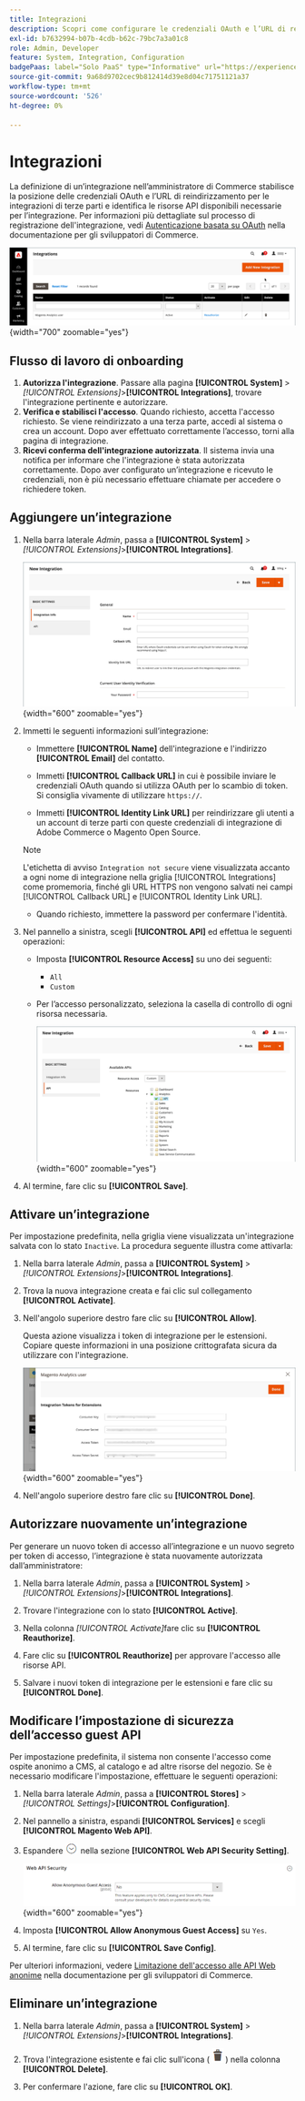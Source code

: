 ```yaml
---
title: Integrazioni
description: Scopri come configurare le credenziali OAuth e l’URL di reindirizzamento per le integrazioni di terze parti.
exl-id: b7632994-b07b-4cdb-b62c-79bc7a3a01c8
role: Admin, Developer
feature: System, Integration, Configuration
badgePaas: label="Solo PaaS" type="Informative" url="https://experienceleague.adobe.com/it/docs/commerce/user-guides/product-solutions" tooltip="Applicabile solo ai progetti Adobe Commerce on Cloud (infrastruttura PaaS gestita da Adobe) e ai progetti on-premise."
source-git-commit: 9a68d9702cec9b812414d39e8d04c71751121a37
workflow-type: tm+mt
source-wordcount: '526'
ht-degree: 0%

---
```


# Integrazioni

La definizione di un’integrazione nell’amministratore di Commerce stabilisce la posizione delle credenziali OAuth e l’URL di reindirizzamento per le integrazioni di terze parti e identifica le risorse API disponibili necessarie per l’integrazione. Per informazioni più dettagliate sul processo di registrazione dell&#39;integrazione, vedi [Autenticazione basata su OAuth](https://developer.adobe.com/commerce/webapi/get-started/authentication/gs-authentication-oauth/) nella documentazione per gli sviluppatori di Commerce.

![Integrazioni](./assets/integrations.png){width="700" zoomable="yes"}

## Flusso di lavoro di onboarding

1. **Autorizza l&#39;integrazione**. Passare alla pagina **[!UICONTROL System]** > _[!UICONTROL Extensions]_>**[!UICONTROL Integrations]**, trovare l&#39;integrazione pertinente e autorizzare.
1. **Verifica e stabilisci l&#39;accesso**. Quando richiesto, accetta l&#39;accesso richiesto. Se viene reindirizzato a una terza parte, accedi al sistema o crea un account. Dopo aver effettuato correttamente l’accesso, torni alla pagina di integrazione.
1. **Ricevi conferma dell&#39;integrazione autorizzata**. Il sistema invia una notifica per informare che l&#39;integrazione è stata autorizzata correttamente. Dopo aver configurato un’integrazione e ricevuto le credenziali, non è più necessario effettuare chiamate per accedere o richiedere token.

## Aggiungere un’integrazione

1. Nella barra laterale _Admin_, passa a **[!UICONTROL System]** > _[!UICONTROL Extensions]_>**[!UICONTROL Integrations]**.

   ![Nuova integrazione](./assets/integration-new.png){width="600" zoomable="yes"}

1. Immetti le seguenti informazioni sull’integrazione:

   - Immettere **[!UICONTROL Name]** dell&#39;integrazione e l&#39;indirizzo **[!UICONTROL Email]** del contatto.

   - Immetti **[!UICONTROL Callback URL]** in cui è possibile inviare le credenziali OAuth quando si utilizza OAuth per lo scambio di token. Si consiglia vivamente di utilizzare `https://`.

   - Immetti **[!UICONTROL Identity Link URL]** per reindirizzare gli utenti a un account di terze parti con queste credenziali di integrazione di Adobe Commerce o Magento Open Source.

   >[!NOTE]
   >
   > L&#39;etichetta di avviso `Integration not secure` viene visualizzata accanto a ogni nome di integrazione nella griglia [!UICONTROL Integrations] come promemoria, finché gli URL HTTPS non vengono salvati nei campi [!UICONTROL Callback URL] e [!UICONTROL Identity Link URL].

   - Quando richiesto, immettere la password per confermare l&#39;identità.

1. Nel pannello a sinistra, scegli **[!UICONTROL API]** ed effettua le seguenti operazioni:

   - Imposta **[!UICONTROL Resource Access]** su uno dei seguenti:

      - `All`
      - `Custom`

   - Per l’accesso personalizzato, seleziona la casella di controllo di ogni risorsa necessaria.

     ![Integrazioni - API disponibile](./assets/integrations-available-api.png){width="600" zoomable="yes"}

1. Al termine, fare clic su **[!UICONTROL Save]**.

## Attivare un’integrazione

Per impostazione predefinita, nella griglia viene visualizzata un&#39;integrazione salvata con lo stato `Inactive`. La procedura seguente illustra come attivarla:

1. Nella barra laterale _Admin_, passa a **[!UICONTROL System]** > _[!UICONTROL Extensions]_>**[!UICONTROL Integrations]**.

1. Trova la nuova integrazione creata e fai clic sul collegamento **[!UICONTROL Activate]**.

1. Nell&#39;angolo superiore destro fare clic su **[!UICONTROL Allow]**.

   Questa azione visualizza i token di integrazione per le estensioni. Copiare queste informazioni in una posizione crittografata sicura da utilizzare con l&#39;integrazione.

   ![Token di integrazione per le estensioni](./assets/integration-tokens-for-extensions.png){width="600" zoomable="yes"}

1. Nell&#39;angolo superiore destro fare clic su **[!UICONTROL Done]**.

## Autorizzare nuovamente un’integrazione

Per generare un nuovo token di accesso all’integrazione e un nuovo segreto per token di accesso, l’integrazione è stata nuovamente autorizzata dall’amministratore:

1. Nella barra laterale _Admin_, passa a **[!UICONTROL System]** > _[!UICONTROL Extensions]_>**[!UICONTROL Integrations]**.

1. Trovare l&#39;integrazione con lo stato **[!UICONTROL Active]**.

1. Nella colonna _[!UICONTROL Activate]_&#x200B;fare clic su **[!UICONTROL Reauthorize]**.

1. Fare clic su **[!UICONTROL Reauthorize]** per approvare l&#39;accesso alle risorse API.

1. Salvare i nuovi token di integrazione per le estensioni e fare clic su **[!UICONTROL Done]**.

## Modificare l’impostazione di sicurezza dell’accesso guest API

Per impostazione predefinita, il sistema non consente l&#39;accesso come ospite anonimo a CMS, al catalogo e ad altre risorse del negozio. Se è necessario modificare l&#39;impostazione, effettuare le seguenti operazioni:

1. Nella barra laterale _Admin_, passa a **[!UICONTROL Stores]** > _[!UICONTROL Settings]_>**[!UICONTROL Configuration]**.

1. Nel pannello a sinistra, espandi **[!UICONTROL Services]** e scegli **[!UICONTROL Magento Web API]**.

1. Espandere ![Il selettore di espansione](../assets/icon-display-expand.png) nella sezione **[!UICONTROL Web API Security Setting]**.

   ![Configurazione servizi - Impostazioni di sicurezza API Web](../configuration-reference/services/assets/web-api-security.png){width="600" zoomable="yes"}

1. Imposta **[!UICONTROL Allow Anonymous Guest Access]** su `Yes`.

1. Al termine, fare clic su **[!UICONTROL Save Config]**.

Per ulteriori informazioni, vedere [Limitazione dell&#39;accesso alle API Web anonime](https://developer.adobe.com/commerce/webapi/rest/use-rest/anonymous-api-security/) nella documentazione per gli sviluppatori di Commerce.

## Eliminare un’integrazione

1. Nella barra laterale _Admin_, passa a **[!UICONTROL System]** > _[!UICONTROL Extensions]_>**[!UICONTROL Integrations]**.

1. Trova l&#39;integrazione esistente e fai clic sull&#39;icona ( ![icona cestino](../assets/icon-delete-trashcan-solid.png) ) nella colonna **[!UICONTROL Delete]**.

1. Per confermare l&#39;azione, fare clic su **[!UICONTROL OK]**.
